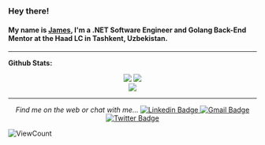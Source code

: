 <h3>Hey there!</h4>
<!-- <h4>My name is <a href="https://mirjalolziyadullayev.github.io/Person-s-Blog/"> Mirjalol Ziyadullayev</a>, I'm a .NET Software Engineer and Golang Back-End Mentor at the Haad LC in Tashkent, Uzbekistan.</h4> -->
<h4>My name is <a href="https://ziyadullayev.vercel.app"> James</a>, I'm a .NET Software Engineer and Golang Back-End Mentor at the Haad LC in Tashkent, Uzbekistan.</h4>

<!--
---
**Languages and Tools:**
<p align="center">
  <code><img height="40" src="https://raw.githubusercontent.com/github/explore/80688e429a7d4ef2fca1e82350fe8e3517d3494d/topics/html/html.png"></code>
  <code><img height="40" src="https://raw.githubusercontent.com/github/explore/80688e429a7d4ef2fca1e82350fe8e3517d3494d/topics/css/css.png"></code>
  <code><img height="40" src="https://raw.githubusercontent.com/github/explore/80688e429a7d4ef2fca1e82350fe8e3517d3494d/topics/javascript/javascript.png"></code>
  <code><img height="40" src="https://raw.githubusercontent.com/github/explore/80688e429a7d4ef2fca1e82350fe8e3517d3494d/topics/go/go.png"></code>
  <code><img height="40" src="https://raw.githubusercontent.com/github/explore/80688e429a7d4ef2fca1e82350fe8e3517d3494d/topics/c/c.png"></code>
  <code><img height="40" src="https://raw.githubusercontent.com/github/explore/80688e429a7d4ef2fca1e82350fe8e3517d3494d/topics/csharp/csharp.png"></code>
  <code><img height="40" src="https://raw.githubusercontent.com/github/explore/80688e429a7d4ef2fca1e82350fe8e3517d3494d/topics/dotnet/dotnet.png"></code>
  <code><img height="40" src="https://raw.githubusercontent.com/github/explore/80688e429a7d4ef2fca1e82350fe8e3517d3494d/topics/aspnet/aspnet.png"></code>
  <code><img height="40" src="https://raw.githubusercontent.com/github/explore/80688e429a7d4ef2fca1e82350fe8e3517d3494d/topics/linux/linux.png"></code>
  <code><img height="40" src="https://raw.githubusercontent.com/github/explore/80688e429a7d4ef2fca1e82350fe8e3517d3494d/topics/git/git.png"></code>
  <code><img height="40" src="https://raw.githubusercontent.com/github/explore/80688e429a7d4ef2fca1e82350fe8e3517d3494d/topics/terminal/terminal.png"></code>
</p>
-->
---
**Github Stats:**

<p align="center">
  <img src="https://github-readme-stats.vercel.app/api/top-langs/?username=ziyadullayevmirjalol&count_private=true&hide=html,scss,ejs&theme=dracula&line_height=100">
  <img src="https://github-readme-stats.vercel.app/api?username=ziyadullayevmirjalol&count_private=true&show_icons=true&theme=dracula&line_height=40">
  <br>
  <img src="https://github-readme-streak-stats.herokuapp.com/?user=ziyadullayevmirjalol&theme=dracula&line_height=100">
  <br>
</p>

---

<p align="center">
  <i>Find me on the web or chat with me...</i>
  <a href="https://www.linkedin.com/in/mirjalolziyadullayev/">
    <img src="https://img.shields.io/badge/-ziyadullayevmirjalol-blue?style=flat-square&logo=Linkedin&logoColor=white" alt="Linkedin Badge">
  </a>
  <a href="mailto:v.anushka786@gmail.com">
    <img src="https://img.shields.io/badge/-ziyadullayevmirjalol-c14438?style=flat-square&logo=Gmail&logoColor=white" alt="Gmail Badge">
  </a>
  <a href="https://twitter.com/z55867">
    <img src="https://img.shields.io/badge/-@z55867-1ca0f1?style=flat-square&labelColor=1ca0f1&logo=twitter&logoColor=white" alt="Twitter Badge">
  </a>
</p>

![ViewCount](https://views.whatilearened.today/views/github/mirjalolziyadullayev/mirjalolziyadullayev.svg) 
